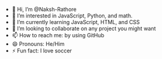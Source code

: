 - 👋 Hi, I’m @Naksh-Rathore
- 👀 I’m interested in JavaScript, Python, and math.
- 🌱 I’m currently learning JavaScript, HTML, and CSS
- 💞️ I’m looking to collaborate on any project you might want
- 📫 How to reach me: by using GitHub
- 😄 Pronouns: He/Him
- ⚡ Fun fact: I love soccer

<!---
Naksh-Rathore/Naksh-Rathore is a ✨ special ✨ repository because its `README.md` (this file) appears on your GitHub profile.
You can click the Preview link to take a look at your changes.
--->
